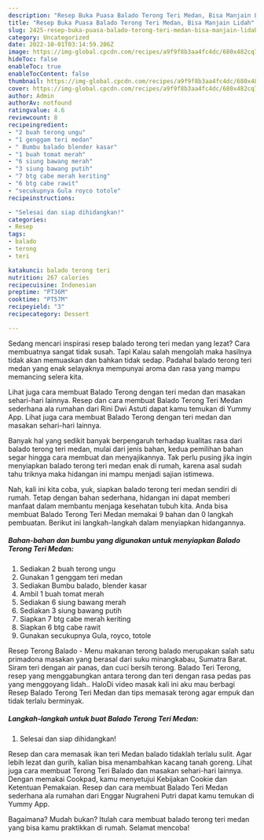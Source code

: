 ```yaml
---
description: "Resep Buka Puasa Balado Terong Teri Medan, Bisa Manjain Lidah"
title: "Resep Buka Puasa Balado Terong Teri Medan, Bisa Manjain Lidah"
slug: 2425-resep-buka-puasa-balado-terong-teri-medan-bisa-manjain-lidah
category: Uncategorized
date: 2022-10-01T03:14:59.206Z
image: https://img-global.cpcdn.com/recipes/a9f9f8b3aa4fc4dc/680x482cq70/balado-terong-teri-medan-foto-resep-utama.jpg
hideToc: false
enableToc: true
enableTocContent: false
thumbnail: https://img-global.cpcdn.com/recipes/a9f9f8b3aa4fc4dc/680x482cq70/balado-terong-teri-medan-foto-resep-utama.jpg
cover: https://img-global.cpcdn.com/recipes/a9f9f8b3aa4fc4dc/680x482cq70/balado-terong-teri-medan-foto-resep-utama.jpg
author: Admin
authorAv: notfound
ratingvalue: 4.6
reviewcount: 8
recipeingredient:
- "2 buah terong ungu"
- "1 genggam teri medan"
- " Bumbu balado blender kasar"
- "1 buah tomat merah"
- "6 siung bawang merah"
- "3 siung bawang putih"
- "7 btg cabe merah keriting"
- "6 btg cabe rawit"
- "secukupnya Gula royco totole"
recipeinstructions:

- "Selesai dan siap dihidangkan!"
categories:
- Resep
tags:
- balado
- terong
- teri

katakunci: balado terong teri 
nutrition: 267 calories
recipecuisine: Indonesian
preptime: "PT36M"
cooktime: "PT57M"
recipeyield: "3"
recipecategory: Dessert

---
```



Sedang mencari inspirasi resep balado terong teri medan yang lezat? Cara membuatnya sangat tidak susah. Tapi Kalau salah mengolah maka hasilnya tidak akan memuaskan dan bahkan tidak sedap. Padahal balado terong teri medan yang enak selayaknya mempunyai aroma dan rasa yang mampu memancing selera kita.


Lihat juga cara membuat Balado Terong dengan teri medan dan masakan sehari-hari lainnya. Resep dan cara membuat Balado Terong Teri Medan sederhana ala rumahan dari Rini Dwi Astuti dapat kamu temukan di Yummy App. Lihat juga cara membuat Balado Terong dengan teri medan dan masakan sehari-hari lainnya.

Banyak hal yang sedikit banyak berpengaruh terhadap kualitas rasa dari balado terong teri medan, mulai dari jenis bahan, kedua pemilihan bahan segar hingga cara membuat dan menyajikannya. Tak perlu pusing jika ingin menyiapkan balado terong teri medan enak di rumah, karena asal sudah tahu triknya maka hidangan ini mampu menjadi sajian istimewa.


Nah, kali ini kita coba, yuk, siapkan balado terong teri medan sendiri di rumah. Tetap dengan bahan sederhana, hidangan ini dapat memberi manfaat dalam membantu menjaga kesehatan tubuh kita. Anda bisa membuat Balado Terong Teri Medan memakai 9 bahan dan 0 langkah pembuatan. Berikut ini langkah-langkah dalam menyiapkan hidangannya.

<!--inarticleads1-->

##### Bahan-bahan dan bumbu yang digunakan untuk menyiapkan Balado Terong Teri Medan:

1. Sediakan 2 buah terong ungu
1. Gunakan 1 genggam teri medan
1. Sediakan  Bumbu balado, blender kasar
1. Ambil 1 buah tomat merah
1. Sediakan 6 siung bawang merah
1. Sediakan 3 siung bawang putih
1. Siapkan 7 btg cabe merah keriting
1. Siapkan 6 btg cabe rawit
1. Gunakan secukupnya Gula, royco, totole


Resep Terong Balado - Menu makanan terong balado merupakan salah satu primadona masakan yang berasal dari suku minangkabau, Sumatra Barat. Siram teri dengan air panas, dan cuci bersih terong. Balado Teri Terong, resep yang menggabungkan antara terong dan teri dengan rasa pedas pas yang menggoyang lidah.. HaloDi video masak kali ini aku mau berbagi Resep Balado Terong Teri Medan dan tips memasak terong agar empuk dan tidak terlalu berminyak. 

<!--inarticleads2-->

##### Langkah-langkah untuk buat Balado Terong Teri Medan:


1. Selesai dan siap dihidangkan!

Resep dan cara memasak ikan teri Medan balado tidaklah terlalu sulit. Agar lebih lezat dan gurih, kalian bisa menambahkan kacang tanah goreng. Lihat juga cara membuat Terong Teri Balado dan masakan sehari-hari lainnya. Dengan memakai Cookpad, kamu menyetujui Kebijakan Cookie dan Ketentuan Pemakaian. Resep dan cara membuat Balado Teri Medan sederhana ala rumahan dari Enggar Nugraheni Putri dapat kamu temukan di Yummy App. 

Bagaimana? Mudah bukan? Itulah cara membuat balado terong teri medan yang bisa kamu praktikkan di rumah. Selamat mencoba!
